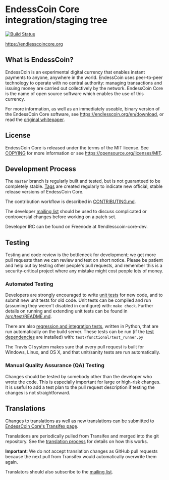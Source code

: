 EndessCoin Core integration/staging tree
=====================================

[![Build Status](https://travis-ci.org/endlesscoin/endlesscoin.svg?branch=master)](https://travis-ci.org/endlesscoin/endlesscoin)

https://endlesscoincore.org

What is EndessCoin?
----------------

EndessCoin is an experimental digital currency that enables instant payments to
anyone, anywhere in the world. EndessCoin uses peer-to-peer technology to operate
with no central authority: managing transactions and issuing money are carried
out collectively by the network. EndessCoin Core is the name of open source
software which enables the use of this currency.

For more information, as well as an immediately useable, binary version of
the EndessCoin Core software, see https://endlesscoin.org/en/download, or read the
[original whitepaper](https://endlesscoincore.org/endlesscoin.pdf).

License
-------

EndessCoin Core is released under the terms of the MIT license. See [COPYING](COPYING) for more
information or see https://opensource.org/licenses/MIT.

Development Process
-------------------

The `master` branch is regularly built and tested, but is not guaranteed to be
completely stable. [Tags](https://github.com/endlesscoin/endlesscoin/tags) are created
regularly to indicate new official, stable release versions of EndessCoin Core.

The contribution workflow is described in [CONTRIBUTING.md](CONTRIBUTING.md).

The developer [mailing list](https://lists.linuxfoundation.org/mailman/listinfo/endlesscoin-dev)
should be used to discuss complicated or controversial changes before working
on a patch set.

Developer IRC can be found on Freenode at #endlesscoin-core-dev.

Testing
-------

Testing and code review is the bottleneck for development; we get more pull
requests than we can review and test on short notice. Please be patient and help out by testing
other people's pull requests, and remember this is a security-critical project where any mistake might cost people
lots of money.

### Automated Testing

Developers are strongly encouraged to write [unit tests](src/test/README.md) for new code, and to
submit new unit tests for old code. Unit tests can be compiled and run
(assuming they weren't disabled in configure) with: `make check`. Further details on running
and extending unit tests can be found in [/src/test/README.md](/src/test/README.md).

There are also [regression and integration tests](/test), written
in Python, that are run automatically on the build server.
These tests can be run (if the [test dependencies](/test) are installed) with: `test/functional/test_runner.py`

The Travis CI system makes sure that every pull request is built for Windows, Linux, and OS X, and that unit/sanity tests are run automatically.

### Manual Quality Assurance (QA) Testing

Changes should be tested by somebody other than the developer who wrote the
code. This is especially important for large or high-risk changes. It is useful
to add a test plan to the pull request description if testing the changes is
not straightforward.

Translations
------------

Changes to translations as well as new translations can be submitted to
[EndessCoin Core's Transifex page](https://www.transifex.com/projects/p/endlesscoin/).

Translations are periodically pulled from Transifex and merged into the git repository. See the
[translation process](doc/translation_process.md) for details on how this works.

**Important**: We do not accept translation changes as GitHub pull requests because the next
pull from Transifex would automatically overwrite them again.

Translators should also subscribe to the [mailing list](https://groups.google.com/forum/#!forum/endlesscoin-translators).
